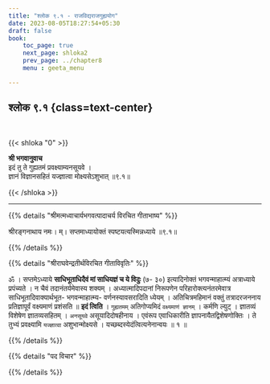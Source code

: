```yaml
---
title: "श्लोक ९.१ - राजविद्यराजगुह्ययोग"
date: 2023-08-05T18:27:54+05:30
draft: false
book:
    toc_page: true
    next_page: shloka2
    prev_page: ../chapter8
    menu : geeta_menu

---
```




## श्लोक ९.१ {class=text-center}

<br/>

{{< shloka  "0"  >}}

**श्री भगवानुवाच**  
इदं तु ते गुह्यतमं प्रवक्ष्याम्यनसूयवे ।  
ज्ञानं विज्ञानसहितं यज्ज्ञात्वा मोक्ष्यसेऽशुभात् ॥९.१॥ 

{{< /shloka >}}

---


{{% details "श्रीमत्मध्वाचार्यभगवत्पादाचर्य विरचित  गीताभाष्य" %}}

 श्रीरङ्गनाथाय नमः। म्। सप्तमाध्यायोक्तं स्पष्टयत्यस्मिन्नध्याये ॥९.१॥

{{% /details %}}



{{% details "श्रीराघवेन्द्रतीर्थविरचित गीताविवृतिः" %}}

ॐ । सप्तमेऽध्याये **साधिभूताधिदैवं मां साधियज्ञं च ये विदुः** (७-
३०) इत्यादिनोक्तं भगवन्माहात्म्यं अत्राध्याये प्रपंच्यते । न चैवं
तदानंतर्यमेवास्य शक्यम्‌ । अध्यात्मादिपदानां निरूपणेन
परिहारोक्त्यनंतरमेवात्र साधिभूतादिवाक्यार्थभूत- भगवन्माहात्म्य-
वर्णनस्यावसरादिति ध्येयम्‌ । अतिचित्रमहिमानं वक्तुं तत्रादरजननाय
प्रतिज्ञापूर्वं वक्ष्यमाणं प्रशंसति ॥ **इदं त्विति** । `गुह्यतमम्` अतिगोप्यमिदं
`वक्ष्यमाणं ज्ञानम्‌` । कर्मणि ल्युट्‌ । ज्ञातव्यं विशेषेण ज्ञातव्यसहितम्‌ ।
`अनसूयवे` असूयादिदोषहीनाय । एवंरूप एवाधिकारीति
ज्ञापनायैतद्विशेषणोक्तिः । ते तुभ्यं प्रवक्ष्यामि `यज्ज्ञात्वा` अशुभान्मोक्ष्यसे ।
यच्छब्दस्येदंत्वित्यनेनान्वयः ॥ १ ॥

{{% /details %}}



{{% details "पद विचार" %}}


{{% /details %}}
